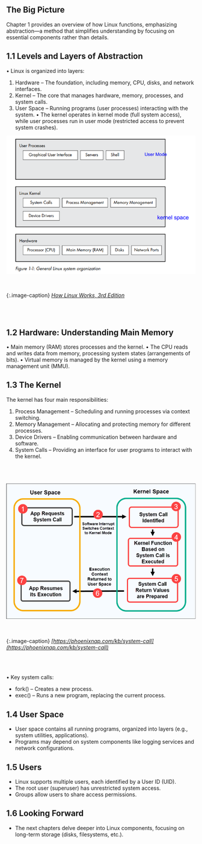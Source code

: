 ## The Big Picture
Chapter 1 provides an overview of how Linux functions, emphasizing abstraction—a method that simplifies understanding by focusing on essential components rather than details.
## 1.1 Levels and Layers of Abstraction
•	Linux is organized into layers:
1.	Hardware – The foundation, including memory, CPU, disks, and network interfaces.
2.	Kernel – The core that manages hardware, memory, processes, and system calls.
3.	User Space – Running programs (user processes) interacting with the system.
•	The kernel operates in kernel mode (full system access), while user processes run in user mode (restricted access to prevent system crashes).

![alt text](/images/linux_org.PNG)
<br>

</br>

{:.image-caption}
*[How Linux Works, 3rd Edition]()*

<br>

</br>

## 1.2 Hardware: Understanding Main Memory
•	Main memory (RAM) stores processes and the kernel.
•	The CPU reads and writes data from memory, processing system states (arrangements of bits).
•	Virtual memory is managed by the kernel using a memory management unit (MMU).
## 1.3 The Kernel
The kernel has four main responsibilities:
1.	Process Management – Scheduling and running processes via context switching.
2.	Memory Management – Allocating and protecting memory for different processes.
3.	Device Drivers – Enabling communication between hardware and software.
4.	System Calls – Providing an interface for user programs to interact with the kernel.

<br>

</br>

![alt text](/images/system_calls.PNG)
<br>

</br>

{:.image-caption}
*[https://phoenixnap.com/kb/system-call](https://phoenixnap.com/kb/system-call)*

<br>

</br>

•	Key system calls:
-	fork() – Creates a new process.
-	exec() – Runs a new program, replacing the current process.

## 1.4 User Space
-	User space contains all running programs, organized into layers (e.g., system utilities, applications).
-	Programs may depend on system components like logging services and network configurations.
## 1.5 Users
-	Linux supports multiple users, each identified by a User ID (UID).
-	The root user (superuser) has unrestricted system access.
-	Groups allow users to share access permissions.
## 1.6 Looking Forward
-	The next chapters delve deeper into Linux components, focusing on long-term storage (disks, filesystems, etc.).

